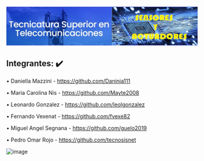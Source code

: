 ![image](https://github.com/ISPC-TST-Sensores-y-Actuadores/practica-de-la-1er-semana-grupo-1/blob/main/portada_sensores.jpg)
## Integrantes: :heavy_check_mark:
•	 Daniella Mazzini - https://github.com/Daninja111 

•	Maria Carolina Nis - https://github.com/Mayte2008

•	Leonardo Gonzalez - https://github.com/leolgonzalez

•	Fernando Vexenat - https://github.com/fvexe82

•	Miguel Angel Segnana - https://github.com/guelo2019

•	Pedro Omar Rojo - https://github.com/tecnosisnet

![image](https://user-images.githubusercontent.com/84986194/192428472-bb75125e-a51d-4122-a138-6b3bbfacddcc.png)


